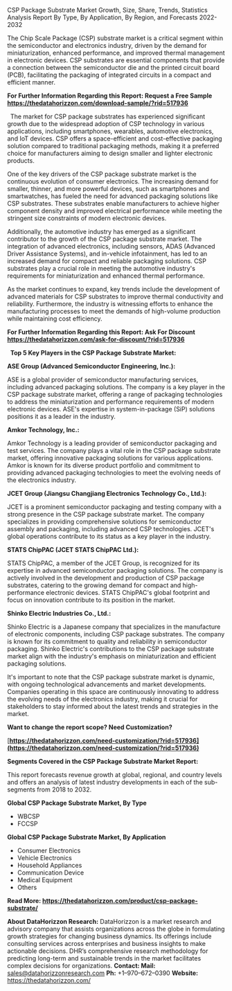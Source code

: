 ﻿CSP Package Substrate Market Growth, Size, Share, Trends, Statistics Analysis Report By Type, By Application, By Region, and Forecasts 2022-2032

The Chip Scale Package (CSP) substrate market is a critical segment within the semiconductor and electronics industry, driven by the demand for miniaturization, enhanced performance, and improved thermal management in electronic devices. CSP substrates are essential components that provide a connection between the semiconductor die and the printed circuit board (PCB), facilitating the packaging of integrated circuits in a compact and efficient manner.

**For Further Information Regarding this Report: Request a Free Sample <https://thedatahorizzon.com/download-sample/?rid=517936>** 

` `The market for CSP package substrates has experienced significant growth due to the widespread adoption of CSP technology in various applications, including smartphones, wearables, automotive electronics, and IoT devices. CSP offers a space-efficient and cost-effective packaging solution compared to traditional packaging methods, making it a preferred choice for manufacturers aiming to design smaller and lighter electronic products.

One of the key drivers of the CSP package substrate market is the continuous evolution of consumer electronics. The increasing demand for smaller, thinner, and more powerful devices, such as smartphones and smartwatches, has fueled the need for advanced packaging solutions like CSP substrates. These substrates enable manufacturers to achieve higher component density and improved electrical performance while meeting the stringent size constraints of modern electronic devices.

Additionally, the automotive industry has emerged as a significant contributor to the growth of the CSP package substrate market. The integration of advanced electronics, including sensors, ADAS (Advanced Driver Assistance Systems), and in-vehicle infotainment, has led to an increased demand for compact and reliable packaging solutions. CSP substrates play a crucial role in meeting the automotive industry's requirements for miniaturization and enhanced thermal performance.

As the market continues to expand, key trends include the development of advanced materials for CSP substrates to improve thermal conductivity and reliability. Furthermore, the industry is witnessing efforts to enhance the manufacturing processes to meet the demands of high-volume production while maintaining cost efficiency.

**For Further Information Regarding this Report: Ask For Discount <https://thedatahorizzon.com/ask-for-discount/?rid=517936>** 

` `**Top 5 Key Players in the CSP Package Substrate Market:**

**ASE Group (Advanced Semiconductor Engineering, Inc.):**

ASE is a global provider of semiconductor manufacturing services, including advanced packaging solutions. The company is a key player in the CSP package substrate market, offering a range of packaging technologies to address the miniaturization and performance requirements of modern electronic devices. ASE's expertise in system-in-package (SiP) solutions positions it as a leader in the industry.

**Amkor Technology, Inc.:**

Amkor Technology is a leading provider of semiconductor packaging and test services. The company plays a vital role in the CSP package substrate market, offering innovative packaging solutions for various applications. Amkor is known for its diverse product portfolio and commitment to providing advanced packaging technologies to meet the evolving needs of the electronics industry.

**JCET Group (Jiangsu Changjiang Electronics Technology Co., Ltd.):**

JCET is a prominent semiconductor packaging and testing company with a strong presence in the CSP package substrate market. The company specializes in providing comprehensive solutions for semiconductor assembly and packaging, including advanced CSP technologies. JCET's global operations contribute to its status as a key player in the industry.

**STATS ChipPAC (JCET STATS ChipPAC Ltd.):**

STATS ChipPAC, a member of the JCET Group, is recognized for its expertise in advanced semiconductor packaging solutions. The company is actively involved in the development and production of CSP package substrates, catering to the growing demand for compact and high-performance electronic devices. STATS ChipPAC's global footprint and focus on innovation contribute to its position in the market.

**Shinko Electric Industries Co., Ltd.:**

Shinko Electric is a Japanese company that specializes in the manufacture of electronic components, including CSP package substrates. The company is known for its commitment to quality and reliability in semiconductor packaging. Shinko Electric's contributions to the CSP package substrate market align with the industry's emphasis on miniaturization and efficient packaging solutions.

It's important to note that the CSP package substrate market is dynamic, with ongoing technological advancements and market developments. Companies operating in this space are continuously innovating to address the evolving needs of the electronics industry, making it crucial for stakeholders to stay informed about the latest trends and strategies in the market.

**Want to change the report scope? Need Customization?**

[**https://thedatahorizzon.com/need-customization/?rid=517936](https://thedatahorizzon.com/need-customization/?rid=517936)** 

**Segments Covered in the CSP Package Substrate Market Report:**

This report forecasts revenue growth at global, regional, and country levels and offers an analysis of latest industry developments in each of the sub-segments from 2018 to 2032.

**Global CSP Package Substrate Market, By Type**

- WBCSP
- FCCSP

**Global CSP Package Substrate Market, By Application**

- Consumer Electronics
- Vehicle Electronics
- Household Appliances
- Communication Device
- Medical Equipment
- Others

**Read More: <https://thedatahorizzon.com/product/csp-package-substrate/>** 

**About DataHorizzon Research:**DataHorizzon is a market research and advisory company that assists organizations across the globe in formulating growth strategies for changing business dynamics. Its offerings include consulting services across enterprises and business insights to make actionable decisions. DHR’s comprehensive research methodology for predicting long-term and sustainable trends in the market facilitates complex decisions for organizations.**Contact:Mail:** <sales@datahorizzonresearch.com> **Ph:** +1–970–672–0390**Website:** <https://thedatahorizzon.com/> 

